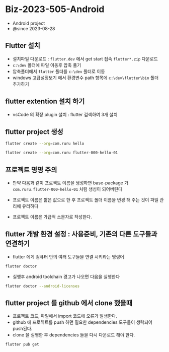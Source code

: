# Biz-2023-505-Android

- Android project
- @since 2023-08-28

## Flutter 설치

- 설치파일 다운로드 : `flutter.dev` 에서 get start 접속 `flutter*.zip` 다운로드
- `c:\dev` 폴더에 파일 이동후 압축 풀기
- 압축폴더에서 `flutter` 폴더를 `c:\dev` 폴더로 이동
- windows 고급설정보기 에서 환경변수 path 항목에 `c:\dev\flutter\bin` 폴더 추가하기

## flutter extention 설치 하기

- vsCode 의 확장 plugin 설치 : flutter 검색하여 3개 설치

## flutter project 생성

```bash
flutter create --org=com.ruru hello

flutter create --org=com.ruru flutter-000-hello-01
```

## 프로젝트 명명 주의

- 만약 다음과 같이 프로젝트 이름을 생성하면 base-package 가 `com.ruru.flutter-000-hello-01` 처럼 생성이 되어버린다
- 프로젝트 이름은 짧은 값으로 한 후 프로젝트 폴더 이름을 변경 해 주는 것이 파일 관리에 유리하다

- 프로젝트 이름은 가급적 소문자로 작성한다.

## flutter 개발 환경 설정 : 사용준비, 기존의 다른 도구들과 연결하기

- flutter 에게 컴퓨터 안의 여러 도구들을 연결 시키라는 명령어

```bash
flutter doctor

```

- 실행후 android toolchain 경고가 나오면 다음을 실행한다

```bash
flutter doctor --android-licenses

```

## flutter project 를 github 에서 clone 했을때

- 프로젝트 코드, 파일에서 import 코드에 오류가 발생한다.
- github 에 프로젝트를 push 하면 필요한 dependencies 도구들이 생략되어 push된다.
- clone 을 실행한 후 dependencies 들을 다시 다운로드 해야 한다.

```bash
flutter pub get
```

